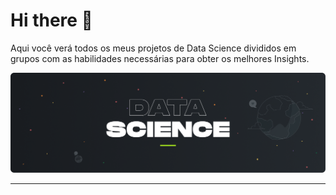 <!--
**enzoschitini/enzoschitini** is a ✨ _special_ ✨ repository because its `README.md` (this file) appears on your GitHub profile.

Here are some ideas to get you started:

- 🔭 I’m currently working on ...
- 🌱 I’m currently learning ...
- 👯 I’m looking to collaborate on ...
- 🤔 I’m looking for help with ...
- 💬 Ask me about ...
- 📫 How to reach me: ...
- 😄 Pronouns: ...
- ⚡ Fun fact: ...
-->
# Hi there 👋
Aqui você verá todos os meus projetos de Data Science divididos em grupos com as habilidades necessárias para obter os melhores Insights.

<img src="https://github.com/enzoschitini/repository-data-science-library/blob/main/image/Copertina-Profilo.png?raw=true" alt="capa">

---
